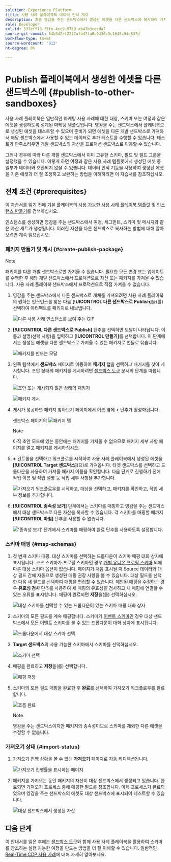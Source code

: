 ```yaml
---
solution: Experience Platform
title: 사용 사례 플레이북의 데이터 인식 개요
description: 최종 영감을 주는 샌드박스에서 생성된 에셋을 다른 샌드박스에 복사하여 가치 실현 시간을 단축하는 방법에 대해 알아봅니다.
role: Developer
exl-id: 537eff13-f5fe-4cc9-9769-ab47b3cecda7
source-git-commit: 54b3d2ef22f7afb47fa8c9430c5c1645c94c837d
workflow-type: tm+mt
source-wordcount: '912'
ht-degree: 0%

---
```


# Publish 플레이북에서 생성한 에셋을 다른 샌드박스에 {#publish-to-other-sandboxes}

사용 사례 플레이북은 일반적인 마케팅 사용 사례에 대한 대상, 스키마 또는 여정과 같은 에셋을 생성하도록 설계된 마케팅 템플릿입니다. 영감을 주는 샌드박스에서 플레이북으로 생성된 에셋을 테스트할 수 있으며 준비가 되면 에셋을 다른 개발 샌드박스로 가져와서 해당 샌드박스에서 사용할 수 있는 데이터로 추가 테스트를 수행할 수 있습니다. 테스트가 만족스러우면 개발 샌드박스의 자산을 프로덕션 샌드박스로 이동할 수 있습니다.

그러나 경우에 따라 다른 개발 샌드박스에서 이미 고유한 스키마, 필드 및 필드 그룹을 설정했을 수 있습니다. 이렇게 하면 여정과 같은 사용 사례 템플릿에서 생성된 에셋 중 일부가 데이터와 호환되지 않을 수 있습니다. 데이터 인식 기능을 사용하여 생성된 에셋을 기존 에셋과 더 잘 조정하고 보완하는 방법을 이해하려면 이 자습서를 참조하십시오.

## 전제 조건 {#prerequisites}

이 자습서를 읽기 전에 기본 플레이북의 [사용 가능한 사용 사례 플레이북 템플릿](/help/use-case-playbooks/playbooks/choose.md#search-and-filter) 및 [인스턴스 만들기](/help/use-case-playbooks/playbooks/create-share-reuse.md)를 검색하십시오.

인스턴스를 생성하면 영감을 주는 샌드박스에서 여정, 세그먼트, 스키마 및 메시지와 같은 자산 세트가 생성됩니다. 이러한 자산을 다른 샌드박스로 복사하는 방법에 대해 알아보려면 계속 읽으십시오.

### 패키지 만들기 및 게시 {#create-publish-package}

>[!NOTE]
>
> 패키지를 다른 개발 샌드박스로만 가져올 수 있습니다. 필요한 모든 변경 또는 업데이트를 수행한 후 해당 개발 샌드박스에서 프로덕션으로 자산 또는 패키지를 가져올 수 있습니다. 사용 사례 플레이북 샌드박스에서 프로덕션으로 직접 가져올 수 없습니다.

1. 영감을 주는 샌드박스에서 다른 샌드박스로 개체를 가져오려면 사용 사례 플레이북의 원하는 인스턴스를 찾은 다음 **[!UICONTROL 다른 샌드박스로 Publish]**&#x200B;을(를) 선택하여 아티팩트를 패키지로 내보냅니다.

   ![다른 사용 사례 인스턴스를 보여 주는 GIF](/help/use-case-playbooks/assets/playbooks/data-awareness/browse-to-existing-instances-of-playbook.gif)

2. **[!UICONTROL 다른 샌드박스로 Publish]** 단추를 선택하면 모달이 나타납니다. 이름과 설명(선택 사항)을 입력하고 **[!UICONTROL 만들기]**&#x200B;를 선택합니다. 이 단계에서는 생성된 에셋을 다른 샌드박스로 가져올 수 있는 패키지로 번들로 묶습니다.

   ![패키지를 만드는 모달](/help/use-case-playbooks/assets/playbooks/data-awareness/create-package-modal.png)

3. 왼쪽 탐색에서 **샌드박스** 페이지로 이동하여 **패키지** 탭을 선택하고 패키지를 찾아 게시합니다. 초안 상태의 패키지를 게시하려면 [샌드박스 도구](/help/sandboxes/ui/sandbox-tooling.md#add-an-object-to-an-existing-package-and-publish) 문서의 단계를 따릅니다.

   ![초안 또는 게시되지 않은 상태의 패키지](/help/use-case-playbooks/assets/playbooks/data-awareness/draft-mode.png)

   ![패키지 게시](/help/use-case-playbooks/assets/playbooks/data-awareness/publish-draft.png)

4. 게시가 성공하면 패키지 찾아보기 페이지에서 이름 옆에 **+** 단추가 활성화됩니다.

   샌드박스 페이지의 ![패키지 탭](/help/use-case-playbooks/assets/playbooks/data-awareness/packages.png)

   >[!NOTE]
   >
   > 아직 초안 모드에 있는 동안에는 패키지를 가져올 수 없으므로 패키지 세부 사항 페이지를 열고 패키지를 게시하십시오.

5. **+** 컨트롤을 선택하고 워크플로를 시작하여 사용 사례 플레이북에서 생성된 에셋을 **[!UICONTROL Target 샌드박스]**(으)로 가져옵니다. 타겟 샌드박스를 선택하고 드롭다운을 사용하여 가져올 패키지 이름을 확인합니다. 다음 단계로 진행하기 전에 작업 이름 및 작업 설명 등 작업 세부 사항을 추가합니다.

   ![가져오기 워크플로우를 시작하고, 대상을 선택하고, 패키지를 확인하고, 작업 세부 정보를 추가합니다.](/help/use-case-playbooks/assets/playbooks/data-awareness/import-package-import-settings.png)

6. **[!UICONTROL 종속성 보기]** 단계에서는 스키마를 매핑하고 영감을 주는 샌드박스에서 대상 샌드박스로 다른 자산을 복사할 수 있습니다. 각 스키마를 매핑할 때까지 **[!UICONTROL 마침]** 단추를 사용할 수 없습니다.

   ![&#39;종속성 보기&#39; 단계에서 스키마를 매핑하여 완료 단추를 사용하도록 설정합니다.](/help/use-case-playbooks/assets/playbooks/data-awareness/import-package-view-dependencies.png)

### 스키마 매핑 {#map-schemas}

1. 첫 번째 스키마 매핑. 대상 스키마를 선택하는 드롭다운이 스키마 매핑 대화 상자에 표시됩니다. 소스 스키마가 프로필 스키마인 경우 [개별 유니온 프로필 스키마](/help/xdm/classes/individual-profile.md) 외에 다른 대상 스키마 옵션이 없습니다. 페이지가 처음 표시될 때 Source 데이터와 대상 필드 간에 자동으로 생성된 매핑 권장 사항을 볼 수 있습니다. 대상 필드를 선택한 다음 새 필드를 선택하여 매핑을 편집할 수 있습니다. 제안된 매핑을 수정하는 경우 **유효성 검사** 단추를 사용하여 새 매핑의 유효성을 검사하고 새 매핑에 연결할 수 있는 오류를 표시합니다. 매핑이 완료되면 **저장**&#x200B;을(를) 선택하십시오.

   ![대상 스키마를 선택할 수 있는 드롭다운이 있는 스키마 매핑 대화 상자](/help/use-case-playbooks/assets/playbooks/data-awareness/map-to-existing-fields.png)

2. 스키마의 모든 필드를 계속 매핑합니다. 스키마가 [이벤트 스키마](/help/xdm/classes/experienceevent.md)인 경우 대상 샌드박스에서 모든 이벤트 스키마를 볼 수 있는 드롭다운이 대화 상자에 표시됩니다.

   ![드롭다운에서 대상 스키마 선택](/help/use-case-playbooks/assets/playbooks/data-awareness/map-to-event-schema.png)

3. **Target 샌드박스**&#x200B;의 사용 가능한 스키마에서 스키마를 선택하십시오.

   ![스키마 선택](/help/use-case-playbooks/assets/playbooks/data-awareness/map-to-available-schemas.png)

4. 매핑을 완료하고 **저장**&#x200B;을(를) 선택합니다.

   ![매핑 저장](/help/use-case-playbooks/assets/playbooks/data-awareness/map-to-existing-modal.png)

5. 스키마의 모든 필드 매핑을 완료한 후 **완료**&#x200B;를 선택하여 가져오기 워크플로우를 완료합니다.

   ![흐름 완료](/help/use-case-playbooks/assets/playbooks/data-awareness/complete-flow.png)

   >[!NOTE]
   >
   > 영감을 주는 샌드박스이지만 패키지의 종속성이므로 스키마를 제외한 다른 에셋을 수정할 수 없습니다.

### 가져오기 상태 {#import-status}

1. 가져오기 진행 상황을 볼 수 있는 [**가져오기**](/help/sandboxes/ui/sandbox-tooling.md#view-import-details) 페이지로 자동 리디렉션됩니다.

   ![가져오기 진행률을 표시하는 페이지](/help/use-case-playbooks/assets/playbooks/data-awareness/import-progress.png)

2. 패키지를 가져오는 동안 패키지의 자산이 대상 샌드박스에서 생성되고 있습니다. 완료되면 가져오기 프로세스 중에 매핑한 필드를 참조합니다. 이제 프로세스가 완료되었으며 영감을 주는 샌드박스의 에셋도 대상 샌드박스에 표시되어 테스트할 수 있습니다.

   ![대상 샌드박스에서 생성된 자산](/help/use-case-playbooks/assets/playbooks/data-awareness/packages.png)

## 다음 단계

이 안내서를 읽은 후에는 [샌드박스 도구](/help/sandboxes/ui/sandbox-tooling.md#monitor-import-jobs-and-view-import-objects-details)와 함께 사용 사례 플레이북을 활용하여 스키마를 참조하는 실행 가능한 여정을 만드는 방법을 더 잘 이해할 수 있습니다. 일반적인 [Real-Time CDP 사용 사례](/help/rtcdp/use-case-guides/intelligent-re-engagement/intelligent-re-engagement.md)에 대해 자세히 알아보세요.
